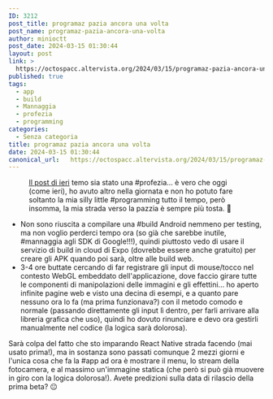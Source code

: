 ```yaml
---
ID: 3212
post_title: programaz pazia ancora una volta
post_name: programaz-pazia-ancora-una-volta
author: minioctt
post_date: 2024-03-15 01:30:44
layout: post
link: >
  https://octospacc.altervista.org/2024/03/15/programaz-pazia-ancora-una-volta/
published: true
tags:
  - app
  - build
  - Mannaggia
  - profezia
  - programming
categories:
  - Senza categoria
title: programaz pazia ancora una volta
date: 2024-03-15 01:30:44
canonical_url:   https://octospacc.altervista.org/2024/03/15/programaz-pazia-ancora-una-volta/
---
```

<!-- wp:image {"id":3213,"sizeSlug":"full","linkDestination":"none"} -->
<figure class="wp-block-image size-full"><img src="{{site.cdnurl}}/assets/uploads/2024/03/image-7.png" alt="" class="wp-image-3213"/><figcaption class="wp-element-caption"><a href="2024/03/14/altri-progetti-senza-fine/">Il post di ieri</a> temo sia stato una #profezia... è vero che oggi (come ieri), ho avuto altro nella giornata e non ho potuto fare soltanto la mia silly little #programming tutto il tempo, però insomma, la mia strada verso la pazzia è sempre più tosta. 🙂️</figcaption></figure>
<!-- /wp:image -->

<!-- wp:list -->
<ul><!-- wp:list-item -->
<li>Non sono riuscita a compilare una #build Android nemmeno per testing, ma non voglio perderci tempo ora (so già che sarebbe inutile, #mannaggia agli SDK di Google!!!), quindi piuttosto vedo di usare il servizio di build in cloud di Expo (dovrebbe essere anche gratuito) per creare gli APK quando poi sarà, oltre alle build web.</li>
<!-- /wp:list-item -->

<!-- wp:list-item -->
<li>3-4 ore buttate cercando di far registrare gli input di mouse/tocco nel contesto WebGL embeddato dell'applicazione, dove faccio girare tutte le componenti di manipolazioni delle immagini e gli effettini... ho aperto infinite pagine web e visto una decina di esempi, e a quanto pare nessuno ora lo fa (ma prima funzionava?) con il metodo comodo e normale (passando direttamente gli input lì dentro, per farli arrivare alla libreria grafica che uso), quindi ho dovuto rinunciare e devo ora gestirli manualmente nel codice (la logica sarà dolorosa).</li>
<!-- /wp:list-item --></ul>
<!-- /wp:list -->

<!-- wp:paragraph -->
<p>Sarà colpa del fatto che sto imparando React Native strada facendo (mai usato prima!), ma in sostanza sono passati comunque 2 mezzi giorni e l'unica cosa che fa la #app ad ora è mostrare il menu, lo stream della fotocamera, e al massimo un'immagine statica (che però si può già muovere in giro con la logica dolorosa!). Avete predizioni sulla data di rilascio della prima beta? 😐️</p>
<!-- /wp:paragraph -->